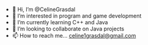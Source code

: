 - 👋 Hi, I’m @CelineGrasdal
- 👀 I’m interested in program and game development
- 🌱 I’m currently learning C++ and Java
- 💞️ I’m looking to collaborate on Java projects
- 📫 How to reach me... celine1grasdal@gmail.com

<!---
CelineGrasdal/CelineGrasdal is a ✨ special ✨ repository because its `README.md` (this file) appears on your GitHub profile.
You can click the Preview link to take a look at your changes.
--->
